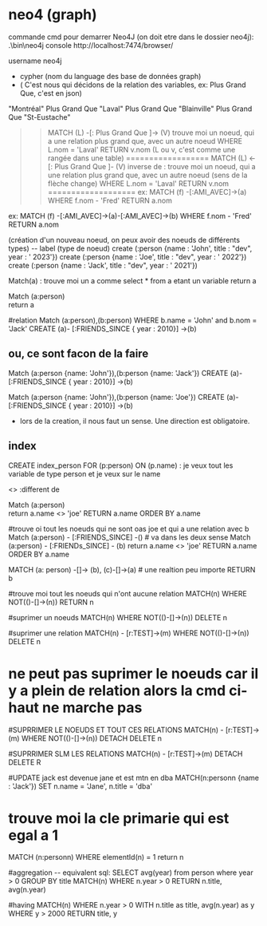 # neo4 (graph)

commande cmd pour demarrer Neo4J (on doit etre dans le dossier neo4j):
.\bin\neo4j console
http://localhost:7474/browser/

username neo4j

- cypher (nom du language des base de données graph) 
- ( C'est nous qui décidons de la relation des variables, ex: Plus Grand Que, c'est en json)

"Montréal" Plus Grand Que  "Laval" Plus Grand Que  "Blainville"
		Plus Grand Que  "St-Eustache"

>> MATCH  (L) -[: Plus Grand Que ]-> (V)
trouve moi un noeud, qui a une relation plus grand que, avec un autre noeud
>> WHERE L.nom = 'Laval'
>> RETURN v.nom
(L ou v, c'est comme une rangée dans une table)
==================
>> MATCH  (L) <-[: Plus Grand Que ]- (V)
inverse de : trouve moi un noeud, qui a une relation plus grand que, avec un autre noeud
(sens de la flèche change)
>> WHERE L.nom = 'Laval'
>> RETURN v.nom
===================
ex:
MATCH (f) -[:AMI_AVEC]->(a)
WHERE f.nom - 'Fred'
RETURN a.nom

ex:
MATCH (f) -[:AMI_AVEC]->(a)-[:AMI_AVEC]->(b)
WHERE f.nom - 'Fred'
RETURN a.nom



(création d'un nouveau noeud, on peux avoir des noeuds de différents types)
-- label (type de noeud)
create (:person {name : 'John', title : "dev", year : ' 2023'})
create (:person {name : 'Joe', title : "dev", year : ' 2022'})
create (:person {name : 'Jack', title : "dev", year : ' 2021'})

Match(a) : trouve moi un a comme select * from a etant un variable
return a

Match (a:person)  
return a

#relation
Match (a:person),(b:person)
WHERE b.name = 'John' and b.nom = 'Jack'
CREATE (a)- [:FRIENDS_SINCE { year : 2010}] ->(b)
## ou, ce sont facon de la faire
Match (a:person {name: 'John'}),(b:person {name: 'Jack'})
CREATE (a)- [:FRIENDS_SINCE { year : 2010}] ->(b)

Match (a:person {name: 'John'}),(b:person {name: 'Joe'})
CREATE (a)- [:FRIENDS_SINCE { year : 2010}] ->(b)

- lors de la creation, il nous faut un sense. Une direction est obligatoire.


## index
CREATE index_person FOR (p:person) ON (p.name) : je veux tout les variable de type person et je veux sur le name 

<> :different de 

Match (a:person)  
return a.name <> 'joe'
RETURN a.name
ORDER BY a.name

#trouve oi tout les noeuds qui ne sont oas joe et qui a une relation avec b
Match (a:person)  - [:FRIENDS_SINCE] -() # va dans les deux sense
Match (a:person)  - [:FRIENDs_SINCE] - (b)
return a.name <> 'joe'
RETURN a.name
ORDER BY a.name

MATCH (a: person) -[]-> (b), (c)-[]->(a) # une realtion peu importe 
RETURN b

#trouve moi tout les noeuds qui n'ont aucune relation
MATCH(n) 
WHERE NOT(()-[]->(n))
RETURN n

#suprimer un noeuds
MATCH(n) 
WHERE NOT(()-[]->(n))
DELETE n

#suprimer une relation 
MATCH(n) - [r:TEST]->(m)
WHERE NOT(()-[]->(n))
DELETE n

# ne peut pas suprimer le noeuds car il y a plein de relation alors la cmd ci-haut ne marche pas
#SUPRRIMER LE NOEUDS ET TOUT CES RELATIONS
MATCH(n) - [r:TEST]->(m)
WHERE NOT(()-[]->(n))
DETACH DELETE n


#SUPRRIMER SLM LES RELATIONS
MATCH(n) - [r:TEST]->(m)
DETACH DELETE R


#UPDATE jack est devenue jane et est mtn en dba 
MATCH(n:personn {name : 'Jack'})
SET n.name = 'Jane', n.title = 'dba'

# trouve moi la cle primarie qui est egal a 1
MATCH (n:personn)
WHERE elementId(n) = 1
return n

#aggregation
-- equivalent sql: SELECT avg(year) from person where year > 0  GROUP BY title
MATCH(n)
WHERE n.year > 0
RETURN n.title, avg(n.year)

#having
MATCH(n)
WHERE n.year > 0
WITH n.title as title, avg(n.year) as y
WHERE y > 2000
RETURN title, y
